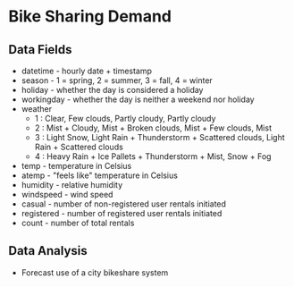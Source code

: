 # Bike Sharing Demand

## Data Fields
 - datetime - hourly date + timestamp  
 - season -  1 = spring, 2 = summer, 3 = fall, 4 = winter 
 - holiday - whether the day is considered a holiday
 - workingday - whether the day is neither a weekend nor holiday
 - weather 
     - 1 : Clear, Few clouds, Partly cloudy, Partly cloudy
     - 2 : Mist + Cloudy, Mist + Broken clouds, Mist + Few clouds, Mist
     - 3 : Light Snow, Light Rain + Thunderstorm + Scattered clouds, Light Rain + Scattered clouds
     - 4 : Heavy Rain + Ice Pallets + Thunderstorm + Mist, Snow + Fog 
 - temp - temperature in Celsius
 - atemp - "feels like" temperature in Celsius
 - humidity - relative humidity
 - windspeed - wind speed
 - casual - number of non-registered user rentals initiated
 - registered - number of registered user rentals initiated
 - count - number of total rentals

## Data Analysis
 - Forecast use of a city bikeshare system
